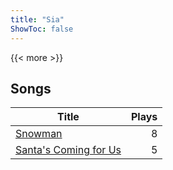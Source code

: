 ```yaml
---
title: "Sia"
ShowToc: false
---
```


{{< more >}}

## Songs
Title | Plays 
----- | -----: 
[Snowman](/songs/snowman) | 8
[Santa's Coming for Us](/songs/santas-coming-for-us) | 5

